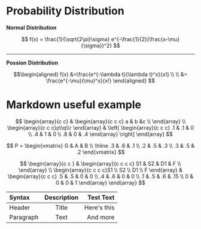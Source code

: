 # Probability Distribution
**Normal** **Distribution**

$$
f(x) = \frac{1}{\sqrt{2\pi}\sigma}
        e^{-\frac{1}{2}(\frac{x-\mu}{\sigma})^2}
$$

---

**Possion** **Distribution**

$$\begin{aligned}
f(x) &=\frac{e^{-\lambda t}(\lambda t)^x}{x!} \\
\\
&= \frac{e^{-\mu}(\mu)^x}{x!}
\end{aligned}
$$

# Markdown useful example

$$
\begin{array}{c c} 
& \begin{array}{c c c} a & b &c \\ \end{array} \\
\begin{array}{c c c}p\\q\\r \end{array} &
\left[
\begin{array}{c c c}
.1 & .1 & 0 \\
.4 & 1 & 0 \\
.8 & 0 & .4
\end{array}
\right]
\end{array}
$$

$$
P = 
\begin{vmatrix}
G  &  A & B \\ \hline
.3 & .6 & .1 \\
.2 & .5 & .3 \\
.3 & .5 & .2
\end{vmatrix}
$$

$$
\begin{array}{c c } 
 & \begin{array}{c c c c} S1 & S2 & D1 & F \\ \end{array} \\
\begin{array}{c c c c}S1 \\ S2 \\ D1 \\ F \end{array} &
\begin{array}{c c c}
.5 & .5 & 0 & 0 \\
.4 & .6 & 0 & 0 \\
.1 & .5 & .6 & .15 \\
0 & 0 & 0 & 1
\end{array}
\end{array}
$$

| Syntax      | Description | Test Text     |
| :---        |    :----:   |          ---: |
| Header      | Title       | Here's this   |
| Paragraph   | Text        | And more      |
